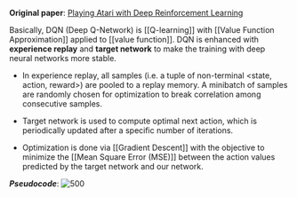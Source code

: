 **Original paper**: [Playing Atari with Deep Reinforcement Learning](https://arxiv.org/abs/1312.5602)

Basically, DQN (Deep Q-Network) is [[Q-learning]] with [[Value Function Approximation]] applied to [[value function]]. DQN is enhanced with **experience replay** and **target network** to make the training with deep neural networks more stable.

- In experience replay, all samples (i.e. a tuple of non-terminal <state, action, reward>) are pooled to a replay memory. A minibatch of samples are randomly chosen for optimization to break correlation among consecutive samples.

- Target network is used to compute optimal next action, which is periodically updated after a specific number of iterations.

- Optimization is done via [[Gradient Descent]] with the objective to minimize the [[Mean Square Error (MSE)]] between the action values predicted by the target network and our network.

***Pseudocode***:
![500](DQN.PNG)
